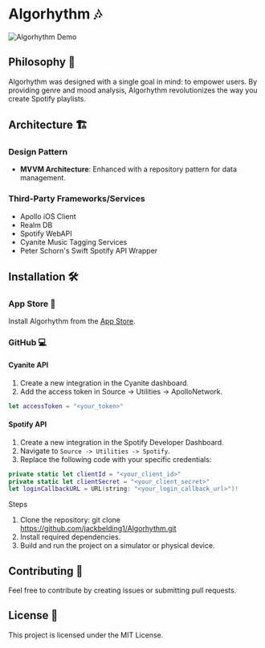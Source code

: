 # Algorhythm 🎶

![Algorhythm Demo](https://drive.google.com/uc?id=1I70HgWi2X7B1ckRMMoDOjE5rOiEmmiFe)

## Philosophy 🌱

Algorhythm was designed with a single goal in mind: to empower users. By providing genre and mood analysis, Algorhythm revolutionizes the way you create Spotify playlists.

## Architecture 🏗️

### Design Pattern
- **MVVM Architecture**: Enhanced with a repository pattern for data management.

### Third-Party Frameworks/Services
- Apollo iOS Client
- Realm DB
- Spotify WebAPI
- Cyanite Music Tagging Services
- Peter Schorn's Swift Spotify API Wrapper

## Installation 🛠️

### App Store 📱
Install Algorhythm from the [App Store](https://apps.apple.com/us/app/algorhythm-instant-playlists/id6446463438).

### GitHub 💻

#### Cyanite API
1. Create a new integration in the Cyanite dashboard.
2. Add the access token in Source -> Utilities -> ApolloNetwork.

```swift
let accessToken = "<your_token>"
```

#### Spotify API
1. Create a new integration in the Spotify Developer Dashboard.
2. Navigate to `Source -> Utilities -> Spotify`.
3. Replace the following code with your specific credentials:

```swift
private static let clientId = "<your_client_id>"
private static let clientSecret = "<your_client_secret>"
let loginCallbackURL = URL(string: "<your_login_callback_url>")!
```

Steps

1. Clone the repository: git clone https://github.com/jackbelding1/Algorhythm.git
2. Install required dependencies.
3. Build and run the project on a simulator or physical device.

## Contributing 🤝

Feel free to contribute by creating issues or submitting pull requests.

## License 📝

This project is licensed under the MIT License.
